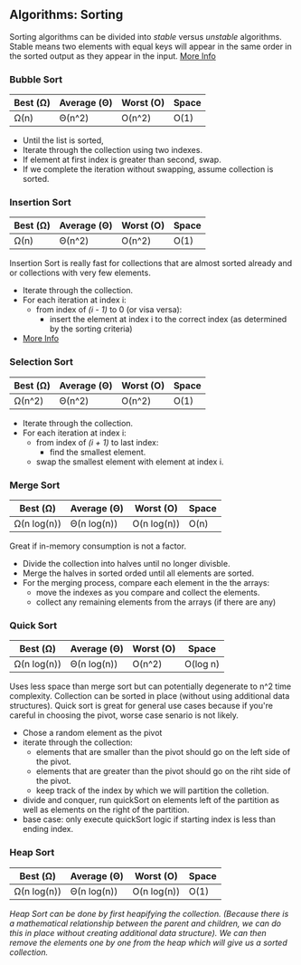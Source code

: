 ## Algorithms: Sorting
Sorting algorithms can be divided into *stable* versus *unstable* algorithms. Stable means two elements with equal keys will appear in the same order in the sorted output as they appear in the input.
[More Info](https://stackoverflow.com/questions/1517793/what-is-stability-in-sorting-algorithms-and-why-is-it-important)

### Bubble Sort
| Best (Ω) | Average (Θ) | Worst (O) | Space |
|----------|-------------|-----------|-------|
|   Ω(n)   |   Θ(n^2)    |   O(n^2)  |  O(1) |
* Until the list is sorted,
* Iterate through the collection using two indexes.
* If element at first index is greater than second, swap.
* If we complete the iteration without swapping, assume collection is sorted.

### Insertion Sort
| Best (Ω) | Average (Θ) | Worst (O) | Space |
|----------|-------------|-----------|-------|
|   Ω(n)   |   Θ(n^2)    |   O(n^2)  |  O(1) |
Insertion Sort is really fast for collections that are almost sorted already and or collections with very few elements.
* Iterate through the collection.
* For each iteration at index i:
  * from index of *(i - 1)* to 0 (or visa versa):
    * insert the element at index i to the correct index (as determined by the sorting criteria)
* [More Info](https://www.geeksforgeeks.org/insertion-sort/)

### Selection Sort
| Best (Ω) | Average (Θ) | Worst (O) | Space |
|----------|-------------|-----------|-------|
|   Ω(n^2) |   Θ(n^2)    |   O(n^2)  |  O(1) |
* Iterate through the collection.
* For each iteration at index i:
  * from index of *(i + 1)* to last index:
    * find the smallest element.
  * swap the smallest element with element at index i.

### Merge Sort
| Best (Ω)      | Average (Θ)      | Worst (O)      | Space |
|---------------|------------------|----------------|-------|
|   Ω(n log(n)) |   Θ(n log(n))    |   O(n log(n))  |  O(n) |
Great if in-memory consumption is not a factor.
* Divide the collection into halves until no longer divisble.
* Merge the halves in sorted orded until all elements are sorted.
* For the merging process, compare each element in the the arrays:
  * move the indexes as you compare and collect the elements.
  * collect any remaining elements from the arrays (if there are any)

### Quick Sort
| Best (Ω)      | Average (Θ)      | Worst (O)      | Space     |
|---------------|------------------|----------------|-----------|
|   Ω(n log(n)) |   Θ(n log(n))    |   O(n^2)       |  O(log n) |

Uses less space than merge sort but can potentially degenerate to n^2 time complexity. Collection can be sorted in place (without using additional data structures). Quick sort is great for general use cases because if you're careful in choosing the pivot, worse case senario is not likely.
* Chose a random element as the pivot
* iterate through the collection:
  * elements that are smaller than the pivot should go on the left side of the pivot.
  * elements that are greater than the pivot should go on the riht side of the pivot.
  * keep track of the index by which we will partition the colletion.
* divide and conquer, run quickSort on elements left of the partition as well as elements on the right of the partition.
* base case: only execute quickSort logic if starting index is less than ending index.

### Heap Sort
| Best (Ω)      |   Average (Θ)    |   Worst (O)    |   Space   |
|---------------|------------------|----------------|-----------|
|   Ω(n log(n)) |   Θ(n log(n))    |   O(n log(n))  |    O(1)   |
*Heap Sort can be done by first heapifying the collection. (Because there is a mathematical relationship between the parent and children, we can do this in place without creating additional data structure).
We can then remove the elements one by one from the heap which will give us a sorted collection.*
